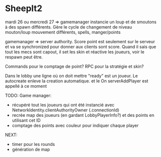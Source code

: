 # SheepIt2

mardi 26 ou mercredi 27 => gamemanager instancie un loup et de smoutons à des spawn différents. Gère le cycle de changement de niveau
mouton/loup mouvement différents, spells, manger/points

gamemanager => server authority. Score point est seulement sur le serveur et va se synchronized pour donner aux clients sont score.
Quand il sais que tout les mecs sont capout, il set les skin et réactive les joueurs, voir le respawn peut être.

Commands pour le comptage de point?
RPC pour la stratégie et skin?

Dans le lobby une ligne où on doit mettre "ready" est un joueur. Le autocreate enleve la creation automatique. et le On serverAddPlayer est appellé à ce moment

TODO:
Game manager:
- récupéré tout les joueurs qui ont été instancié avec NetworkIdentity.clientAuthorityOwner (.connectionId)
- recrée map des joueurs (en gardant LobbyPlayerInfo?) et des points en utilisant cet ID
- comptage des points avec couleur pour indiquer chaque player


NEXT:
- timer pour les rounds
- génération de map
